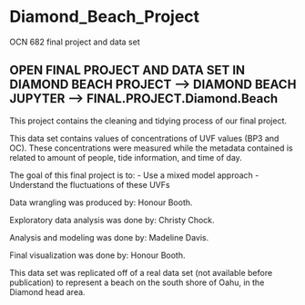 # Diamond_Beach_Project
 OCN 682 final project and data set

## OPEN FINAL PROJECT AND DATA SET IN DIAMOND BEACH PROJECT --> DIAMOND BEACH JUPYTER --> FINAL.PROJECT.Diamond.Beach
This project contains the cleaning and tidying process of our final project.

This data set contains values of concentrations of UVF values (BP3 and OC). These concentrations were measured while the metadata contained is related to amount of people, tide information, and time of day.

The goal of this final project is to:
    - Use a mixed model approach 
    - Understand the fluctuations of these UVFs
    
Data wrangling was produced by: Honour Booth.

Exploratory data analysis was done by: Christy Chock.

Analysis and modeling was done by: Madeline Davis.

Final visualization was done by: Honour Booth.

This data set was replicated off of a real data set (not available before publication) to represent a beach on the south shore of Oahu, in the Diamond head area.
